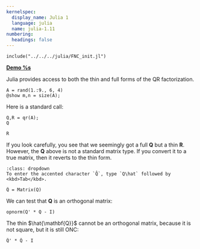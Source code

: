 ```yaml
---
kernelspec:
  display_name: Julia 1
  language: julia
  name: julia-1.11
numbering:
  headings: false
---
```

```{code-cell}
include("../../../julia/FNC_init.jl")
```
[**Demo %s**](#demo-qr-qrfact)


Julia provides access to both the thin and full forms of the QR factorization.

```{code-cell}
A = rand(1.:9., 6, 4)
@show m,n = size(A);
```

Here is a standard call:

```{code-cell}
Q,R = qr(A);
Q
```

```{code-cell}
R
```

If you look carefully, you see that we seemingly got a full $\mathbf{Q}$ but a thin $\mathbf{R}$. However, the $\mathbf{Q}$ above is not a standard matrix type. If you convert it to a true matrix, then it reverts to the thin form.
```{tip}
:class: dropdown
To enter the accented character `Q̂`, type `Q\hat` followed by <kbd>Tab</kbd>.
```

```{code-cell}
Q̂ = Matrix(Q)
```

We can test that $\mathbf{Q}$ is an orthogonal matrix:

```{code-cell}
opnorm(Q' * Q - I)
```

The thin $\hat{\mathbf{Q}}$ cannot be an orthogonal matrix, because it is not square, but it is still ONC:

```{code-cell}
Q̂' * Q̂ - I
```
